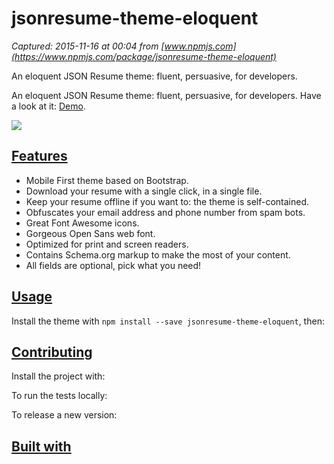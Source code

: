 # jsonresume-theme-eloquent

_Captured: 2015-11-16 at 00:04 from [www.npmjs.com](https://www.npmjs.com/package/jsonresume-theme-eloquent)_

An eloquent JSON Resume theme: fluent, persuasive, for developers.

An eloquent JSON Resume theme: fluent, persuasive, for developers. Have a look at it: [Demo](http://themes.jsonresume.org/eloquent).

![](https://raw.githubusercontent.com/ThibWeb/jsonresume-theme-eloquent/master/raw/theme-screenshot.png)

## [Features](https://www.npmjs.com/package/jsonresume-theme-eloquent)

  * Mobile First theme based on Bootstrap.
  * Download your resume with a single click, in a single file.
  * Keep your resume offline if you want to: the theme is self-contained.
  * Obfuscates your email address and phone number from spam bots.
  * Great Font Awesome icons.
  * Gorgeous Open Sans web font.
  * Optimized for print and screen readers.
  * Contains Schema.org markup to make the most of your content.
  * All fields are optional, pick what you need!

## [Usage](https://www.npmjs.com/package/jsonresume-theme-eloquent)

Install the theme with `npm install --save jsonresume-theme-eloquent`, then:

## [Contributing](https://www.npmjs.com/package/jsonresume-theme-eloquent)

Install the project with:

To run the tests locally:

To release a new version:

## [Built with](https://www.npmjs.com/package/jsonresume-theme-eloquent)
